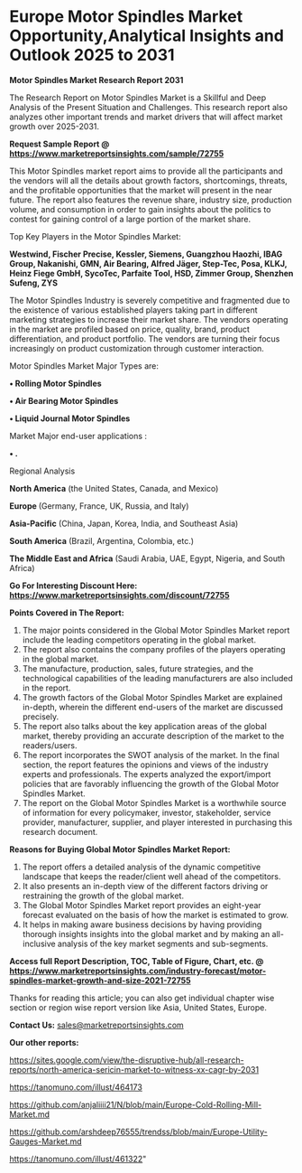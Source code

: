 # Europe Motor Spindles Market Opportunity,Analytical Insights and Outlook 2025 to 2031

<strong>Motor Spindles Market Research Report 2031</strong>

The Research Report on Motor Spindles Market is a Skillful and Deep Analysis of the Present Situation and Challenges. This research report also analyzes other important trends and market drivers that will affect market growth over 2025-2031.

<strong>Request Sample Report @ <a href=https://www.marketreportsinsights.com/sample/72755>https://www.marketreportsinsights.com/sample/72755</a></strong>

This Motor Spindles market report aims to provide all the participants and the vendors will all the details about growth factors, shortcomings, threats, and the profitable opportunities that the market will present in the near future. The report also features the revenue share, industry size, production volume, and consumption in order to gain insights about the politics to contest for gaining control of a large portion of the market share.

Top Key Players in the Motor Spindles Market:

<strong>Westwind, Fischer Precise, Kessler, Siemens, Guangzhou Haozhi, IBAG Group, Nakanishi, GMN, Air Bearing, Alfred Jäger, Step-Tec, Posa, KLKJ, Heinz Fiege GmbH, SycoTec, Parfaite Tool, HSD, Zimmer Group, Shenzhen Sufeng, ZYS</strong>

The Motor Spindles Industry is severely competitive and fragmented due to the existence of various established players taking part in different marketing strategies to increase their market share. The vendors operating in the market are profiled based on price, quality, brand, product differentiation, and product portfolio. The vendors are turning their focus increasingly on product customization through customer interaction.

Motor Spindles Market Major Types are:

<strong>• Rolling Motor Spindles

• Air Bearing Motor Spindles

• Liquid Journal Motor Spindles</strong>

Market Major end-user applications :

<strong>• .</strong>

Regional Analysis

</u><strong><b>North America</b></strong> (the United States, Canada, and Mexico)

<strong><b>Europe </b></strong>(Germany, France, UK, Russia, and Italy)

<strong><b>Asia-Pacific</b></strong> (China, Japan, Korea, India, and Southeast Asia)

<strong><b>South America</b></strong> (Brazil, Argentina, Colombia, etc.)

<strong><b>The Middle East and Africa</b></strong> (Saudi Arabia, UAE, Egypt, Nigeria, and South Africa)

<strong>Go For Interesting Discount Here: <a href=https://www.marketreportsinsights.com/discount/72755>https://www.marketreportsinsights.com/discount/72755</a></strong>

<strong>Points Covered in The Report:</strong>
<ol>
  <li>The major points considered in the Global Motor Spindles Market report include the leading competitors operating in the global market.</li>
  <li>The report also contains the company profiles of the players operating in the global market.</li>
  <li>The manufacture, production, sales, future strategies, and the technological capabilities of the leading manufacturers are also included in the report.</li>
  <li>The growth factors of the Global Motor Spindles Market are explained in-depth, wherein the different end-users of the market are discussed precisely.</li>
  <li>The report also talks about the key application areas of the global market, thereby providing an accurate description of the market to the readers/users.</li>
  <li>The report incorporates the SWOT analysis of the market. In the final section, the report features the opinions and views of the industry experts and professionals. The experts analyzed the export/import policies that are favorably influencing the growth of the Global Motor Spindles Market.</li>
  <li>The report on the Global Motor Spindles Market is a worthwhile source of information for every policymaker, investor, stakeholder, service provider, manufacturer, supplier, and player interested in purchasing this research document.</li>
</ol>
<strong>Reasons for Buying Global Motor Spindles Market Report:</strong>

<ol>
  <li>The report offers a detailed analysis of the dynamic competitive landscape that keeps the reader/client well ahead of the competitors.</li>
  <li>It also presents an in-depth view of the different factors driving or restraining the growth of the global market.</li>
  <li>The Global Motor Spindles Market report provides an eight-year forecast evaluated on the basis of how the market is estimated to grow.</li>
  <li>It helps in making aware business decisions by having providing thorough insights insights into the global market and by making an all-inclusive analysis of the key market segments and sub-segments.</li>
</ol>
<strong>Access full Report Description, TOC, Table of Figure, Chart, etc. @ <a href=https://www.marketreportsinsights.com/industry-forecast/motor-spindles-market-growth-and-size-2021-72755>https://www.marketreportsinsights.com/industry-forecast/motor-spindles-market-growth-and-size-2021-72755</a></strong>


Thanks for reading this article; you can also get individual chapter wise section or region wise report version like Asia, United States, Europe.

<strong>Contact Us:</strong>
sales@marketreportsinsights.com

<strong>Our other reports:</strong>

<a href=https://sites.google.com/view/the-disruptive-hub/all-research-reports/north-america-sericin-market-to-witness-xx-cagr-by-2031>https://sites.google.com/view/the-disruptive-hub/all-research-reports/north-america-sericin-market-to-witness-xx-cagr-by-2031</a>

<a href=https://tanomuno.com/illust/464173>https://tanomuno.com/illust/464173</a>

<a href=https://github.com/anjaliiii21/N/blob/main/Europe-Cold-Rolling-Mill-Market.md>https://github.com/anjaliiii21/N/blob/main/Europe-Cold-Rolling-Mill-Market.md</a>

<a href=https://github.com/arshdeep76555/trendss/blob/main/Europe-Utility-Gauges-Market.md>https://github.com/arshdeep76555/trendss/blob/main/Europe-Utility-Gauges-Market.md</a>

<a href=https://tanomuno.com/illust/461322>https://tanomuno.com/illust/461322</a>"
